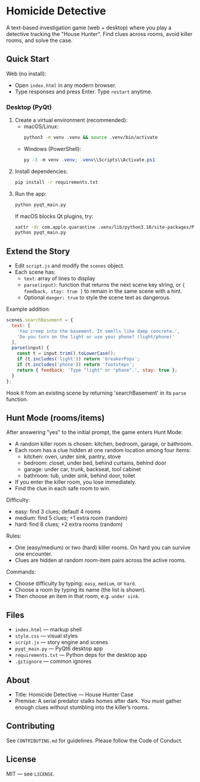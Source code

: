 # Homicide Detective

A text-based investigation game (web + desktop) where you play a detective tracking the "House Hunter". Find clues across rooms, avoid killer rooms, and solve the case.

## Quick Start

Web (no install):
- Open `index.html` in any modern browser.
- Type responses and press Enter. Type `restart` anytime.

### Desktop (PyQt) 

1. Create a virtual environment (recommended):
   - macOS/Linux:
     ```bash
     python3 -m venv .venv && source .venv/bin/activate
     ```
   - Windows (PowerShell):
     ```powershell
     py -3 -m venv .venv; .venv\\Scripts\\Activate.ps1
     ```
2. Install dependencies:
   ```bash
   pip install -r requirements.txt
   ```
3. Run the app:
   ```bash
   python pyqt_main.py
   ```
   If macOS blocks Qt plugins, try:
   ```bash
   xattr -dr com.apple.quarantine .venv/lib/python3.10/site-packages/PyQt6/Qt6
   python pyqt_main.py
   ```

## Extend the Story

- Edit `script.js` and modify the `scenes` object.
- Each scene has:
  - `text`: array of lines to display
  - `parse(input)`: function that returns the next scene key string, or `{ feedback, stay: true }` to remain in the same scene with a hint.
  - Optional `danger: true` to style the scene text as dangerous.

Example addition:

```js
scenes.searchBasement = {
  text: [
    'You creep into the basement. It smells like damp concrete.',
    'Do you turn on the light or use your phone? (light/phone)'
  ],
  parse(input) {
    const t = input.trim().toLowerCase();
    if (t.includes('light')) return 'breakerPops';
    if (t.includes('phone')) return 'footsteps';
    return { feedback: 'Type "light" or "phone".', stay: true };
  }
};
```

Hook it from an existing scene by returning 'searchBasement' in its `parse` function.

## Hunt Mode (rooms/items)

After answering "yes" to the initial prompt, the game enters Hunt Mode:

- A random killer room is chosen: kitchen, bedroom, garage, or bathroom.
- Each room has a clue hidden at one random location among four items:
  - kitchen: oven, under sink, pantry, stove
  - bedroom: closet, under bed, behind curtains, behind door
  - garage: under car, trunk, backseat, tool cabinet
  - bathroom: tub, under sink, behind door, toilet
- If you enter the killer room, you lose immediately.
- Find the clue in each safe room to win.

Difficulty:
- easy: find 3 clues; default 4 rooms
- medium: find 5 clues; +1 extra room (random)
- hard: find 8 clues; +2 extra rooms (random)

Rules:
- One (easy/medium) or two (hard) killer rooms. On hard you can survive one encounter.
- Clues are hidden at random room-item pairs across the active rooms.

Commands:
- Choose difficulty by typing: `easy`, `medium`, or `hard`.
- Choose a room by typing its name (the list is shown).
- Then choose an item in that room, e.g. `under sink`.

## Files

- `index.html` — markup shell
- `style.css` — visual styles
- `script.js` — story engine and scenes
- `pyqt_main.py` — PyQt6 desktop app
- `requirements.txt` — Python deps for the desktop app
 - `.gitignore` — common ignores

## About

- Title: Homicide Detective — House Hunter Case
- Premise: A serial predator stalks homes after dark. You must gather enough clues without stumbling into the killer’s rooms.

## Contributing

See `CONTRIBUTING.md` for guidelines. Please follow the Code of Conduct.

## License

MIT — see `LICENSE`.
